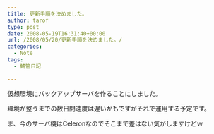 ```yaml
---
title: 更新手順を決めました。
author: tarof
type: post
date: 2008-05-19T16:31:40+00:00
url: /2008/05/20/更新手順を決めました。/
categories:
  - Note
tags:
  - 鯖管日記

---
```

仮想環境にバックアップサーバを作ることにしました。
  
環境が整うまでの数日間速度は遅いかもですがそれで運用する予定です。

ま、今のサーバ機はCeleronなのでそこまで差はない気がしますけどｗ